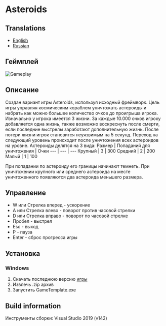 # Asteroids
## Translations
- [English](./README.md)
- [Russian](./README_ru.md)
## Геймплей
![Gameplay](./gif/gameplay.gif)
## Описание
Создан вариант игры Asteroids, используя исходный фреймворк. Цель игры управляя космическим кораблем уничтожать астероиды и набрать как можно большее количество очков до проигрыша игрока. Изначально у игрока имеется 3 жизни. За каждые 10.000 очков игроку добавляется одна жизнь, также возможно воскреснуть после смерти, если последние выстрелы заработают дополнительную жизнь. После потери жизни игрок становится неуязвимым на 5 секунд. Переход на следующий уровень происходит после уничтожения всех астероидов на уровне. 
Астероиды делятся на 3 вида:
Размер | Попаданий для уничтожения | Очки
--- | --- | ---
Крупный | 3 | 300
Средний | 2 | 200
Малый | 1 | 100

При попадании по астероиду его границы начинают темнеть. При уничтожении крупного или среднего астероида на месте уничтоженного появляются два астероида меньшего размера.
## Управление
- W или Стрелка вперед - ускорение
- A или Стрелка влево - поворот против часовой стрелки
- D или Стрелка вправо - поворот по часовой стрелке
- Пробел - выстрел
- Esc - выход
- P - пауза
- Enter - сброс прогресса игры
## Установка
### Windows
1. Скачать последнюю версию [игры](https://github.com/VampireVol/Asteroids/releases)
2. Извлечь .zip архив
3. Запустить GameTemplate.exe
## Build information
Инструменты сборки: Visual Studio 2019 (v142)